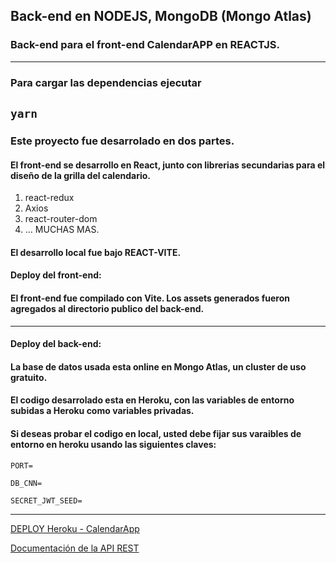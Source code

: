 ## Back-end en NODEJS, MongoDB (Mongo Atlas)
### Back-end para el front-end CalendarAPP en REACTJS.
----------

### Para cargar las dependencias ejecutar
`yarn`
----------

### Este proyecto fue desarrolado en dos partes.

#### El front-end se desarrollo en React, junto con librerias secundarias para el diseño de la grilla del calendario. 
1. react-redux
2. Axios
3. react-router-dom
4. ... MUCHAS MAS.
#### El desarrollo local fue bajo REACT-VITE.

#### Deploy del front-end:
#### El front-end fue compilado con Vite. Los assets generados fueron agregados al directorio publico del back-end.
----------

#### Deploy del back-end:
#### La base de datos usada esta online en Mongo Atlas, un cluster de uso gratuito.
#### El codigo desarrolado esta en Heroku, con las variables de entorno subidas a Heroku como variables privadas.  

#### Si deseas probar el codigo en local, usted debe fijar sus varaibles de entorno en heroku usando las siguientes claves:

`PORT=`

`DB_CNN=` 

`SECRET_JWT_SEED=`

----------


[DEPLOY Heroku - CalendarApp ](https://maizares-calendar-app-backend.herokuapp.com/)


[Documentación de la API REST](https://documenter.getpostman.com/view/23157755/2s8YswRrtg)
